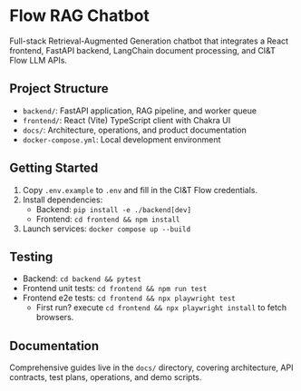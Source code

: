 # Flow RAG Chatbot

Full-stack Retrieval-Augmented Generation chatbot that integrates a React frontend, FastAPI backend, LangChain document processing, and CI&T Flow LLM APIs.

## Project Structure

- `backend/`: FastAPI application, RAG pipeline, and worker queue
- `frontend/`: React (Vite) TypeScript client with Chakra UI
- `docs/`: Architecture, operations, and product documentation
- `docker-compose.yml`: Local development environment

## Getting Started

1. Copy `.env.example` to `.env` and fill in the CI&T Flow credentials.
2. Install dependencies:
   - Backend: `pip install -e ./backend[dev]`
   - Frontend: `cd frontend && npm install`
3. Launch services: `docker compose up --build`

## Testing

- Backend: `cd backend && pytest`
- Frontend unit tests: `cd frontend && npm run test`
- Frontend e2e tests: `cd frontend && npx playwright test`
   - First run? execute `cd frontend && npx playwright install` to fetch browsers.

## Documentation

Comprehensive guides live in the `docs/` directory, covering architecture, API contracts, test plans, operations, and demo scripts.

